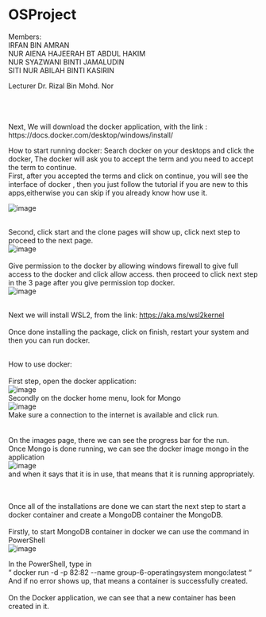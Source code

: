 # OSProject

Members: <br>
IRFAN BIN AMRAN <br>
NUR AIENA HAJEERAH BT ABDUL HAKIM <br>
NUR SYAZWANI BINTI JAMALUDIN <br>
SITI NUR ABILAH BINTI KASIRIN <br>

Lecturer Dr. Rizal Bin Mohd. Nor


<br>
<br>
<br>
Next, We will download the docker application, with the link : https://docs.docker.com/desktop/windows/install/ <br>

How to start running docker: Search docker on your desktops and click the docker, The docker will ask you to accept the term and you need to accept the term to continue.
<br>
First, after you accepted the terms and click on continue, you will see the interface of docker , then you just follow the tutorial if you are new to this apps,eitherwise you can skip if you already know how use it. <br>

![image](https://user-images.githubusercontent.com/82078205/174483386-f52321c0-c9bd-4541-b554-914c010af20c.png)
<br>
<br>

Second, click start and the clone pages will show up, click next step to proceed to the next page.<br>
![image](https://user-images.githubusercontent.com/82078205/174483460-7ce27c74-6f92-4c96-9e65-16e861feb9a1.png)
<br>
<br>
Give permission to the docker by allowing windows firewall to give full access to the docker and click allow access. then proceed to click next step in the 3 page after you give permission top docker. <br>
![image](https://user-images.githubusercontent.com/82078205/174483502-0e5e346b-baba-4b9d-b2d9-f67180456e45.png)
<br>
<br>

Next we will install WSL2, from the link: https://aka.ms/wsl2kernel <br>
<br>
Once done installing the package, click on finish, restart your system and then you can run docker.
<br>
<br>

How to use docker: <br>
<br>
First step, open the docker application:<br>
![image](https://user-images.githubusercontent.com/82078205/174483684-e93fdca1-d426-4085-a4d6-3f926f48ee16.png)
<br>
Secondly on the docker home menu, look for Mongo<br>
![image](https://user-images.githubusercontent.com/82078205/174483773-a88913c9-c1b7-4ad9-9f78-2561412d5872.png)
<br> 
Make sure a connection to the internet is available and click run.<br>
<br>
<br>
On the images page, there we can see the progress bar for the run.<br>
Once Mongo is done running, we can see the docker image mongo in the application<br>
![image](https://user-images.githubusercontent.com/82078205/174483870-523f8158-2565-4338-afd5-5009ae49ce68.png)
<br>
and when it says that it is in use, that means that it is running appropriately. <br>
<br>
<br>

Once all of the installations are done we can start the next step to start a docker container and create a MongoDB container the MongoDB. <br>
<br>
Firstly, to start MongoDB container in docker we can use the command in PowerShell <br>
![image](https://user-images.githubusercontent.com/82078205/174483979-1eb51ede-f42d-47d6-b97a-c4ec93fab66c.png)
<br>

In the PowerShell, type in <br>
“ docker run -d -p 82:82 --name group-6-operatingsystem mongo:latest “
<br>
And if no error shows up, that means a container is successfully created. <br>
<br> On the Docker application, we can see that a new container has been created in it. <br>
<br>









